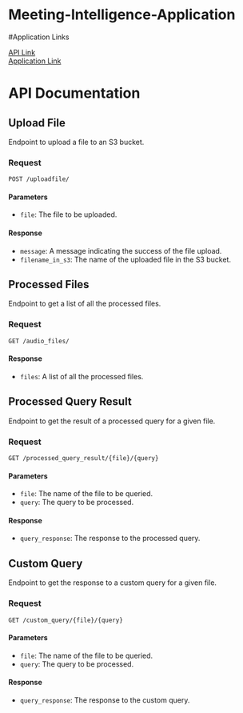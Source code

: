 # Meeting-Intelligence-Application


#Application Links 

[API Link](http://54.236.17.95:8000/docs) <br>
[Application Link](http://54.236.17.95:8081/) <br>

# API Documentation

## Upload File

Endpoint to upload a file to an S3 bucket.

### Request

`POST /uploadfile/`

#### Parameters

- `file`: The file to be uploaded.

#### Response

- `message`: A message indicating the success of the file upload.
- `filename_in_s3`: The name of the uploaded file in the S3 bucket.

## Processed Files

Endpoint to get a list of all the processed files.

### Request

`GET /audio_files/`

#### Response

- `files`: A list of all the processed files.

## Processed Query Result

Endpoint to get the result of a processed query for a given file.

### Request

`GET /processed_query_result/{file}/{query}`

#### Parameters

- `file`: The name of the file to be queried.
- `query`: The query to be processed.

#### Response

- `query_response`: The response to the processed query.

## Custom Query

Endpoint to get the response to a custom query for a given file.

### Request

`GET /custom_query/{file}/{query}`

#### Parameters

- `file`: The name of the file to be queried.
- `query`: The query to be processed.

#### Response

- `query_response`: The response to the custom query.
